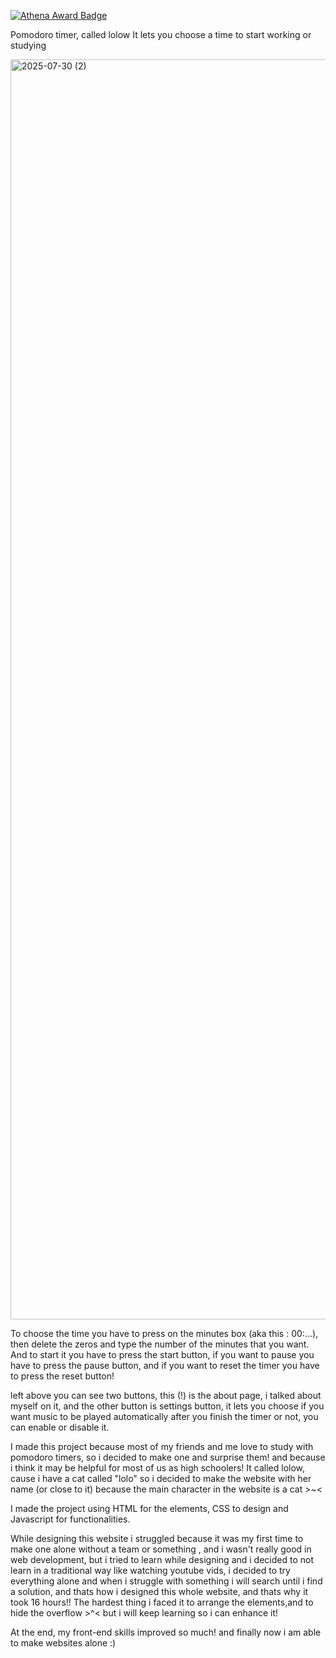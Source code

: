 [![Athena Award Badge](https://img.shields.io/endpoint?url=https%3A%2F%2Faward.athena.hackclub.com%2Fapi%2Fbadge)](https://award.athena.hackclub.com?utm_source=readme)

Pomodoro timer, called lolow
It lets you choose a time to start working or studying

<img width="3840" height="2016" alt="2025-07-30 (2)" src="https://github.com/user-attachments/assets/946cf940-e9f6-4ad1-85a5-db6dbc4bc392" />


To choose the time you have to press on the minutes box (aka this : 00:...), then delete the zeros and type the number of the minutes that you want.
And to start it you have to press the start button, if you want to pause you have to press the pause button, and if you want to reset the timer you have to press the reset button!

left above you can see two buttons, this (!) is the about page, i talked about myself on it, and the other button is settings button, it lets you choose if you want music to be played automatically after you finish the timer or not, you can enable or disable it.


I made this project because most of my friends and me love to study with pomodoro timers, so i decided to make one and surprise them! and because i think it may be helpful for most of us as high schoolers!
It called lolow, cause i have a cat called "lolo" so i decided to make the website with her name (or close to it) because the main character in the website is a cat >~<

I made the project using HTML for the elements, CSS to design and Javascript for functionalities.

While designing this website i struggled because it was my first time to make one alone without a team or something , and i wasn't really good in web development, but i tried to learn while designing and i decided to not learn in a traditional way like watching youtube vids, i decided to try everything alone and when i struggle with something i will search until i find a solution, and thats how i designed this whole website, and thats why it took 16 hours!!
The hardest thing i faced it to arrange the elements,and to hide the overflow >^< but i will keep learning so i can enhance it!

At the end, my front-end skills improved so much! and finally now i am able to make websites alone :)

